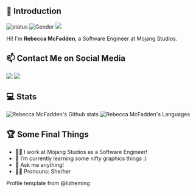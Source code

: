 ## 👋 Introduction

![status](https://img.shields.io/badge/status-up-brightgreen) ![Gender](https://img.shields.io/badge/gender-%F0%9F%91%A9-lightgrey) ![](https://visitor-badge.glitch.me/badge?page_id=github.com/rebeccamcfadden) 

Hi! I'm **Rebecca McFadden**, a Software Engineer at Mojang Studios.

## 📫 Contact Me on Social Media

[![](https://img.shields.io/badge/LinkedIn-Rebecca%20McFadden-informational)](https://www.linkedin.com/in/rebecca-m-601936135/) [![](https://img.shields.io/badge/Email-rmcfadden%40mojang.com-lightgrey)](mailto:rmcfadden@mojang.com)
 
## 💻 Stats
  ![Rebecca McFadden's Github stats](https://github-readme-stats.vercel.app/api?username=rebeccamcfadden&show_icons=true&layout=compact&theme=vue-dark&count_private=true&hide=contribs&hide_border=true)
  ![Rebecca McFadden's Languages](https://github-readme-stats.vercel.app/api/top-langs/?username=rebeccamcfadden&show_icons=true&layout=compact&theme=vue-dark&count_private=true&hide=css&hide_border=true)  

## :trophy: Some Final Things

- 👩‍💼 I work at Mojang Studios as a Software Engineer!
- 🌱 I’m currently learning some nifty graphics things :)
- 💬 Ask me anything!
- 👩‍💻 Pronouns: She/her

Profile template from @lizheming
